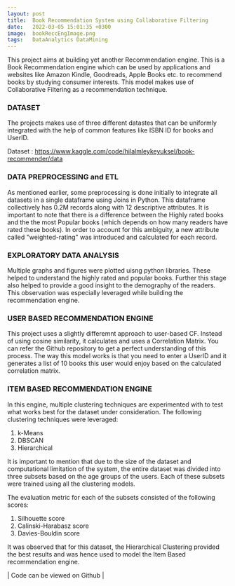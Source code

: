 ```yaml
---
layout: post
title:  Book Recommendation System using Collaborative Filtering
date:   2022-03-05 15:01:35 +0300
image:  bookReccEngImage.png
tags:   DataAnalytics DataMining
---
```


This project aims at building yet another Recommendation engine. This is a Book Recommendation engine which can be used by applications and websites like Amazon Kindle, Goodreads, Apple Books etc. to recommend books by studying consumer interests. This model makes use of Collaborative Filtering as a recommendation technique.

### DATASET

The projects makes use of three different datastes that can be uniformly integrated with the help of common features like ISBN ID for books and UserID. 

Dataset : https://www.kaggle.com/code/hilalmleykeyuksel/book-recommender/data

### DATA PREPROCESSING and ETL

As mentioned earlier, some preprocessing is done initially to integrate all datasets in a single dataframe using Joins in Python. This dataframe collectively has 0.2M records along with 12 descriptive attributes. It is important to note that there is a difference between the Highly rated books and the the most Popular books (which depends on how many readers have rated these books). In order to account for this ambiguity, a new attribute called "weighted-rating" was introduced and calculated for each record. 

### EXPLORATORY DATA ANALYSIS

Multiple graphs and figures were plotted uisng python libraries. These helped to understand the highly rated and popular books. Further this stage also helped to provide a good insight to the demography of the readers. This observation was especially leveraged while building the recommendation engine.

### USER BASED RECOMMENDATION ENGINE

This project uses a slightly differemnt approach to user-based CF. Instead of using cosine similarity, it calculates and uses a Correlation Matrix. You can refer the Github repository to get a perfect understanding of this process. The way this model works is that you need to enter a UserID and it generates a list of 10 books this user would enjoy based on the calculated correlation matrix.

### ITEM BASED RECOMMENDATION ENGINE

In this engine, multiple clustering techniques are experimented with to test what works best for the dataset under consideration. The following clustering techniques were leveraged:
1. k-Means
2. DBSCAN
3. Hierarchical 

It is important to mention that due to the size of the dataset and computational limitation of the system, the entire dataset was divided into three subsets based on the age groups of the users. Each of these subsets were trained using all the clustering models. 

The evaluation metric for each of the subsets consisted of the following scores:
1. Silhouette score
2. Calinski-Harabasz score
3. Davies-Bouldin score

It was observed that for this dataset, the Hierarchical Clustering provided the best results and was hence used to model the Item Based recommendation engine.

| Code can be viewed on Github |
